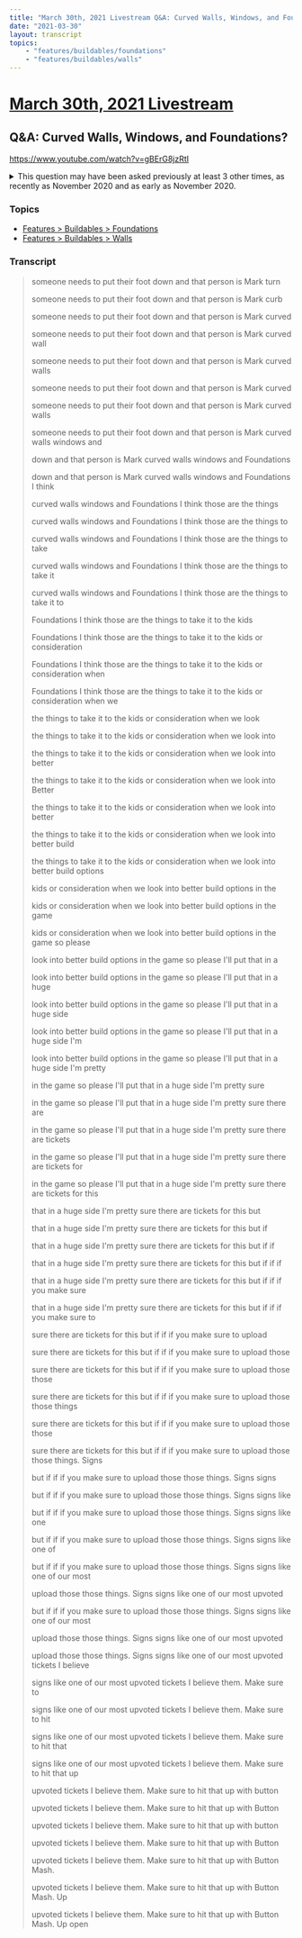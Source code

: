```yaml
---
title: "March 30th, 2021 Livestream Q&A: Curved Walls, Windows, and Foundations?"
date: "2021-03-30"
layout: transcript
topics:
    - "features/buildables/foundations"
    - "features/buildables/walls"
---
```

# [March 30th, 2021 Livestream](../2021-03-30.md)
## Q&A: Curved Walls, Windows, and Foundations?
https://www.youtube.com/watch?v=gBErG8jzRtI
<details>
<summary>This question may have been asked previously at least 3 other times, as recently as November 2020 and as early as November 2020.</summary>

* [November 17th, 2020 Livestream Q&A: Circular Foundations?](./yt-5snNwUqWAxA.md) [https://www.youtube.com/watch?v=5snNwUqWAxA](https://www.youtube.com/watch?v=5snNwUqWAxA)
* [November 10th, 2020 Livestream Q&A: Is there any possibility you guys will be add the making of circles?](./yt-40bnpFI8SqE.md) [https://www.youtube.com/watch?v=40bnpFI8SqE](https://www.youtube.com/watch?v=40bnpFI8SqE)
* [November 3rd, 2020 Livestream Q&A: Can we get Circular Foundations?](./yt-4sKy5-TJVKY.md) [https://www.youtube.com/watch?v=4sKy5-TJVKY](https://www.youtube.com/watch?v=4sKy5-TJVKY)
</details>


### Topics
* [Features > Buildables > Foundations](../topics/features/buildables/foundations.md)
* [Features > Buildables > Walls](../topics/features/buildables/walls.md)

### Transcript

> someone needs to put their foot
down and that person is Mark
turn
>
> someone needs to put their foot
down and that person is Mark
curb
>
> someone needs to put their foot
down and that person is Mark
curved
>
> someone needs to put their foot
down and that person is Mark
curved wall
>
> someone needs to put their foot
down and that person is Mark
curved walls
>
> someone needs to put their foot
down and that person is Mark
curved
>
> someone needs to put their foot
down and that person is Mark
curved walls
>
> someone needs to put their foot
down and that person is Mark
curved walls windows and
>
> down and that person is Mark
curved walls windows and
Foundations
>
> down and that person is Mark
curved walls windows and
Foundations I think
>
> curved walls windows and
Foundations I think those are
the things
>
> curved walls windows and
Foundations I think those are
the things to
>
> curved walls windows and
Foundations I think those are
the things to take
>
> curved walls windows and
Foundations I think those are
the things to take it
>
> curved walls windows and
Foundations I think those are
the things to take it to
>
> Foundations I think those are
the things to take it to the
kids
>
> Foundations I think those are
the things to take it to the
kids or consideration
>
> Foundations I think those are
the things to take it to the
kids or consideration when
>
> Foundations I think those are
the things to take it to the
kids or consideration when we
>
> the things to take it to the
kids or consideration when we
look
>
> the things to take it to the
kids or consideration when we
look into
>
> the things to take it to the
kids or consideration when we
look into better
>
> the things to take it to the
kids or consideration when we
look into Better
>
> the things to take it to the
kids or consideration when we
look into better
>
> the things to take it to the
kids or consideration when we
look into better build
>
> the things to take it to the
kids or consideration when we
look into better build options
>
> kids or consideration when we
look into better build options
in the
>
> kids or consideration when we
look into better build options
in the game
>
> kids or consideration when we
look into better build options
in the game so please
>
> look into better build options
in the game so please I'll put
that in a
>
> look into better build options
in the game so please I'll put
that in a huge
>
> look into better build options
in the game so please I'll put
that in a huge side
>
> look into better build options
in the game so please I'll put
that in a huge side I'm
>
> look into better build options
in the game so please I'll put
that in a huge side I'm pretty
>
> in the game so please I'll put
that in a huge side I'm pretty
sure
>
> in the game so please I'll put
that in a huge side I'm pretty
sure there are
>
> in the game so please I'll put
that in a huge side I'm pretty
sure there are tickets
>
> in the game so please I'll put
that in a huge side I'm pretty
sure there are tickets for
>
> in the game so please I'll put
that in a huge side I'm pretty
sure there are tickets for this
>
> that in a huge side I'm pretty
sure there are tickets for this
but
>
> that in a huge side I'm pretty
sure there are tickets for this
but if
>
> that in a huge side I'm pretty
sure there are tickets for this
but if if
>
> that in a huge side I'm pretty
sure there are tickets for this
but if if if
>
> that in a huge side I'm pretty
sure there are tickets for this
but if if if you make sure
>
> that in a huge side I'm pretty
sure there are tickets for this
but if if if you make sure to
>
> sure there are tickets for this
but if if if you make sure to
upload
>
> sure there are tickets for this
but if if if you make sure to
upload those
>
> sure there are tickets for this
but if if if you make sure to
upload those those
>
> sure there are tickets for this
but if if if you make sure to
upload those those things
>
> sure there are tickets for this
but if if if you make sure to
upload those those
>
> sure there are tickets for this
but if if if you make sure to
upload those those things. Signs
>
> but if if if you make sure to
upload those those things. Signs
signs
>
> but if if if you make sure to
upload those those things. Signs
signs like
>
> but if if if you make sure to
upload those those things. Signs
signs like one
>
> but if if if you make sure to
upload those those things. Signs
signs like one of
>
> but if if if you make sure to
upload those those things. Signs
signs like one of our most
>
> upload those those things. Signs
signs like one of our most
upvoted
>
> but if if if you make sure to
upload those those things. Signs
signs like one of our most
>
> upload those those things. Signs
signs like one of our most
upvoted
>
> upload those those things. Signs
signs like one of our most
upvoted tickets I believe
>
> signs like one of our most
upvoted tickets I believe them.
Make sure to
>
> signs like one of our most
upvoted tickets I believe them.
Make sure to hit
>
> signs like one of our most
upvoted tickets I believe them.
Make sure to hit that
>
> signs like one of our most
upvoted tickets I believe them.
Make sure to hit that up
>
> upvoted tickets I believe them.
Make sure to hit that up with
button
>
> upvoted tickets I believe them.
Make sure to hit that up with
Button
>
> upvoted tickets I believe them.
Make sure to hit that up with
button
>
> upvoted tickets I believe them.
Make sure to hit that up with
Button
>
> upvoted tickets I believe them.
Make sure to hit that up with
Button Mash.
>
> upvoted tickets I believe them.
Make sure to hit that up with
Button Mash. Up
>
> upvoted tickets I believe them.
Make sure to hit that up with
Button Mash. Up open
